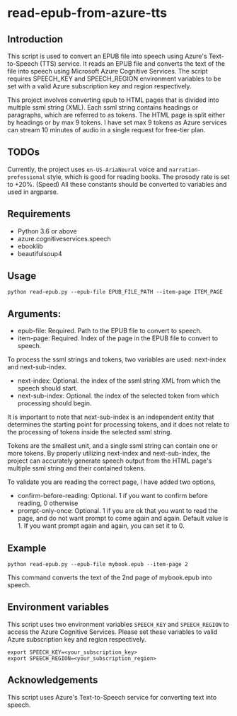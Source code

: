 # read-epub-from-azure-tts
## Introduction
This script is used to convert an EPUB file into speech using Azure's Text-to-Speech (TTS) service. It reads an EPUB file and converts the text of the file into speech using Microsoft Azure Cognitive Services. The script requires SPEECH_KEY and SPEECH_REGION environment variables to be set with a valid Azure subscription key and region respectively.

This project involves converting epub to HTML pages that is divided into multiple ssml string (XML). Each ssml string contains headings or paragraphs, which are referred to as tokens.
The HTML page is split either by headings or by max 9 tokens. I have set max 9 tokens as Azure services can stream 10 minutes of audio in a single request for free-tier plan.

## TODOs
Currently, the project uses `en-US-AriaNeural` voice and `narration-professional` style, which is good for reading books.
The prosody rate is set to +20%. (Speed)
All these constants should be converted to variables and used in argparse.

## Requirements
* Python 3.6 or above
* azure.cognitiveservices.speech
* ebooklib
* beautifulsoup4

## Usage

```
python read-epub.py --epub-file EPUB_FILE_PATH --item-page ITEM_PAGE
```

## Arguments:
* epub-file: Required. Path to the EPUB file to convert to speech.
* item-page: Required. Index of the page in the EPUB file to convert to speech.

To process the ssml strings and tokens, two variables are used: next-index and next-sub-index.

* next-index: Optional. the index of the ssml string XML from which the speech should start.
* next-sub-index: Optional. the index of the selected token from which processing should begin.

It is important to note that next-sub-index is an independent entity that determines the starting point for processing tokens, and it does not relate to the processing of tokens inside the selected ssml string.

Tokens are the smallest unit, and a single ssml string can contain one or more tokens. By properly utilizing next-index and next-sub-index, the project can accurately generate speech output from the HTML page's multiple ssml string and their contained tokens.

To validate you are reading the correct page, I have added two options,

* confirm-before-reading: Optional. 1 if you want to confirm before reading, 0 otherwise
* prompt-only-once: Optional. 1 if you are ok that you want to read the page, and do not want prompt to come again and again. Default value is 1. If you want prompt again and again, you can set it to 0.


## Example
```
python read-epub.py --epub-file mybook.epub --item-page 2
```
This command converts the text of the 2nd page of mybook.epub into speech.

## Environment variables
This script uses two environment variables `SPEECH_KEY` and `SPEECH_REGION` to access the Azure Cognitive Services. Please set these variables to valid Azure subscription key and region respectively.

```
export SPEECH_KEY=<your_subscription_key>
export SPEECH_REGION=<your_subscription_region>
```

## Acknowledgements
This script uses Azure's Text-to-Speech service for converting text into speech.